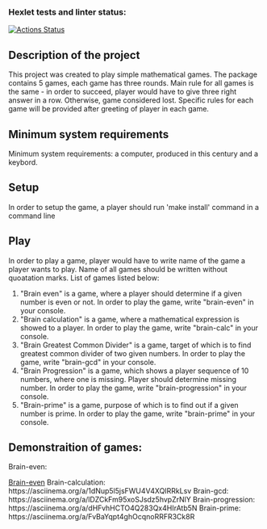 ### Hexlet tests and linter status:
[![Actions Status](https://github.com/Zyabridos/fullstack-javascript-project-44/workflows/hexlet-check/badge.svg)](https://github.com/Zyabridos/fullstack-javascript-project-44/actions)

## Description of the project
This project was created to play simple mathematical games. The package contains 5 games, each game has three rounds. Main rule for all games is the same - in order to succeed, player would have to give three right answer in a row. Otherwise, game considered lost. Specific rules for each game will be provided after greeting of player in each game.
## Minimum system requirements
Minimum system requirements: a computer, produced in this century and a keybord.
## Setup
In order to setup the game, a player should run 'make install' command in a command line

## Play
In order to play a game, player would have to write name of the game a player wants to play. Name of all games should be written without quoatation marks. List of games listed below:
  1. "Brain even" is a game, where a player should determine if a given number is even or not. In order to play the game, write "brain-even" in your console.
  2. "Brain calculation" is a game, where a mathematical expression is showed to a player. In order to play the game, write "brain-calc" in your console. 
  3. "Brain Greatest Common Divider" is a game, target of which is to find greatest common divider of two given numbers. In order to play the game, write "brain-gcd" in your console. 
  4. "Brain Progression" is a game, which shows a player sequence of 10 numbers, where one is missing. Player should determine missing number. In order to play the game, write "brain-progression" in your console. 
  5. "Brain-prime" is a game, purpose of which is to find out if a given number is prime. In order to play the game, write "brain-prime" in your console. 
## Demonstraition of games:
<!-- You can see an example og game playing by typing in your teminal commands, that are listed below.
asciinema play asciinemas/605445.cast - for example of playing Brain-even
asciinema play asciinemas/605447.cast - for example of playing Brain-calc
asciinema play asciinemas/605448.cast - for example of playing Brain-gcd
asciinema play asciinemas/605449.cast - for example of playing Brain-progression
asciinema play asciinemas/605450.cast - for example of playing Brain-prime -->
<p>Brain-even: </p>
<a href="https://asciinema.org/a/WdCdiVgZQgvj3rMaoQfEdvq7W">Brain-even</a>
<!-- <script src="https://asciinema.org/a/WdCdiVgZQgvj3rMaoQfEdvq7W" id="asciicast-14" async data-autoplay="true" data-size="big"></script> -->
Brain-calculation: https://asciinema.org/a/1dNup5l5jsFWU4V4XQIRRkLsv
Brain-gcd: https://asciinema.org/a/lDZCkFm95xoSJsdz5hvpZrNlY
Brain-progression: https://asciinema.org/a/dHFvhHCTO4Q283Qx4HIrAtb5N
Brain-prime: https://asciinema.org/a/FvBaYqpt4ghOcqnoRRFR3Ck8R